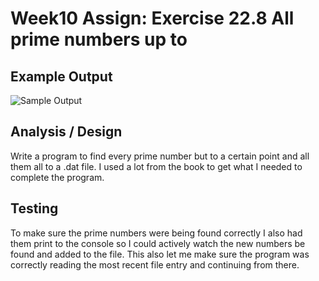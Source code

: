 # Week10 Assign: Exercise 22.8 All prime numbers up to

## Example Output

![Sample Output](!README.JPG)

## Analysis / Design

Write a program to find every prime number but to a certain point and all them all to a .dat file. I used a lot from the book to get what I needed to complete the program.

## Testing
To make sure the prime numbers were being found correctly I also had them print to the console so I could actively watch the new numbers be found and added to the file. This also let me make sure the program was correctly reading the most recent file entry and continuing from there.
